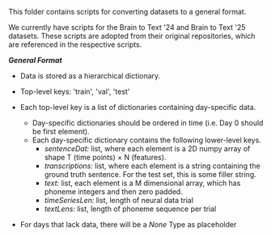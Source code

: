 This folder contains scripts for converting datasets to a general format.

We currently have scripts for the Brain to Text '24 and Brain to Text '25 datasets.
These scripts are adopted from their original repositories, which are referenced in the respective scripts. 

***General Format***

- Data is stored as a hierarchical dictionary.
- Top-level keys: 'train', 'val', 'test'
- Each top-level key is a list of dictionaries containing day-specific data. 
    - Day-specific dictionaries should be ordered in time (i.e. Day 0 should be first element).
    - Each day-specific dictionary contains the following lower-level keys.
        - *sentenceDat:* list, where each element is a 2D numpy array of shape T (time points) $\times$ N (features).
        - *transcriptions:* list, where each element is a string containing the ground truth sentence. For the test set, this is some filler string.
        - *text:* list, each element is a M dimensional array, which has phoneme integers and then zero padded.
        - *timeSeriesLen:* list, length of neural data trial
        - *textLens:* list, length of phoneme sequence per trial

- For days that lack data, there will be a $None$ Type as placeholder
